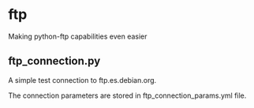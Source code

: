 # ftp

Making python-ftp capabilities even easier

## ftp_connection.py

A simple test connection to ftp.es.debian.org.

The connection parameters are stored in ftp_connection_params.yml file.
